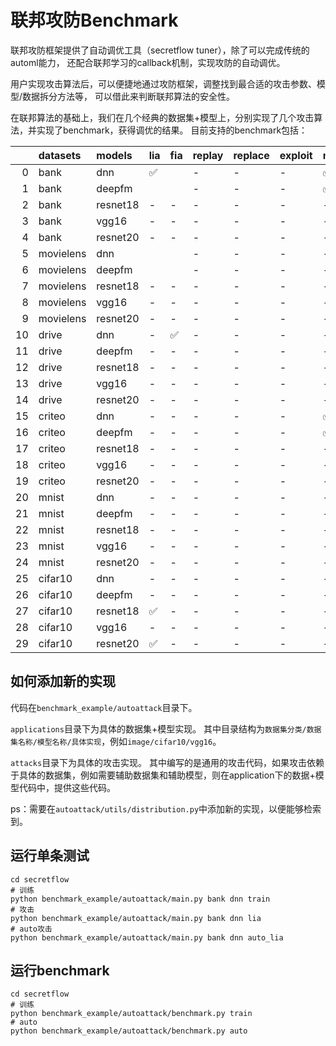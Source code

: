 # 联邦攻防Benchmark

联邦攻防框架提供了自动调优工具（secretflow tuner），除了可以完成传统的automl能力，
还配合联邦学习的callback机制，实现攻防的自动调优。

用户实现攻击算法后，可以便捷地通过攻防框架，调整找到最合适的攻击参数、模型/数据拆分方法等，
可以借此来判断联邦算法的安全性。

在联邦算法的基础上，我们在几个经典的数据集+模型上，分别实现了几个攻击算法，并实现了benchmark，获得调优的结果。
目前支持的benchmark包括：

|    | datasets  | models   | lia | fia | replay | replace | exploit | norm |
|---:|:----------|:---------|:----|:----|:-------|:--------|:--------|:-----|
|  0 | bank      | dnn      | ✅   |     | -      | -       | -       | ✅    |
|  1 | bank      | deepfm   |     |     | -      | -       | -       | ✅    |
|  2 | bank      | resnet18 | -   | -   | -      | -       | -       | -    |
|  3 | bank      | vgg16    | -   | -   | -      | -       | -       | -    |
|  4 | bank      | resnet20 | -   | -   | -      | -       | -       | -    |
|  5 | movielens | dnn      |     |     | -      | -       | -       | -    |
|  6 | movielens | deepfm   |     |     | -      | -       | -       | -    |
|  7 | movielens | resnet18 | -   | -   | -      | -       | -       | -    |
|  8 | movielens | vgg16    | -   | -   | -      | -       | -       | -    |
|  9 | movielens | resnet20 | -   | -   | -      | -       | -       | -    |
| 10 | drive     | dnn      | -   | ✅   | -      | -       | -       | -    |
| 11 | drive     | deepfm   | -   | -   | -      | -       | -       | -    |
| 12 | drive     | resnet18 | -   | -   | -      | -       | -       | -    |
| 13 | drive     | vgg16    | -   | -   | -      | -       | -       | -    |
| 14 | drive     | resnet20 | -   | -   | -      | -       | -       | -    |
| 15 | criteo    | dnn      | -   | -   | -      | -       | -       | ✅    |
| 16 | criteo    | deepfm   | -   | -   | -      | -       | -       | ✅    |
| 17 | criteo    | resnet18 | -   | -   | -      | -       | -       | -    |
| 18 | criteo    | vgg16    | -   | -   | -      | -       | -       | -    |
| 19 | criteo    | resnet20 | -   | -   | -      | -       | -       | -    |
| 20 | mnist     | dnn      | -   | -   | -      | -       | -       | -    |
| 21 | mnist     | deepfm   | -   | -   | -      | -       | -       | -    |
| 22 | mnist     | resnet18 | -   | -   | -      | -       | -       | -    |
| 23 | mnist     | vgg16    | -   | -   | -      | -       | -       | -    |
| 24 | mnist     | resnet20 | -   | -   | -      | -       | -       | -    |
| 25 | cifar10   | dnn      | -   | -   | -      | -       | -       | -    |
| 26 | cifar10   | deepfm   | -   | -   | -      | -       | -       | -    |
| 27 | cifar10   | resnet18 | ✅   | -   | -      | -       | -       | -    |
| 28 | cifar10   | vgg16    | -   | -   | -      | -       | -       | -    |
| 29 | cifar10   | resnet20 | ✅   | -   | -      | -       | -       | -    |

## 如何添加新的实现

代码在`benchmark_example/autoattack`目录下。

`applications`目录下为具体的数据集+模型实现。
其中目录结构为`数据集分类/数据集名称/模型名称/具体实现`，例如`image/cifar10/vgg16`。

`attacks`目录下为具体的攻击实现。
其中编写的是通用的攻击代码，如果攻击依赖于具体的数据集，例如需要辅助数据集和辅助模型，则在application下的数据+模型代码中，提供这些代码。

ps：需要在`autoattack/utils/distribution.py`中添加新的实现，以便能够检索到。


## 运行单条测试

```shell
cd secretflow
# 训练
python benchmark_example/autoattack/main.py bank dnn train
# 攻击
python benchmark_example/autoattack/main.py bank dnn lia
# auto攻击
python benchmark_example/autoattack/main.py bank dnn auto_lia
```

## 运行benchmark

```shell
cd secretflow
# 训练
python benchmark_example/autoattack/benchmark.py train
# auto
python benchmark_example/autoattack/benchmark.py auto
```